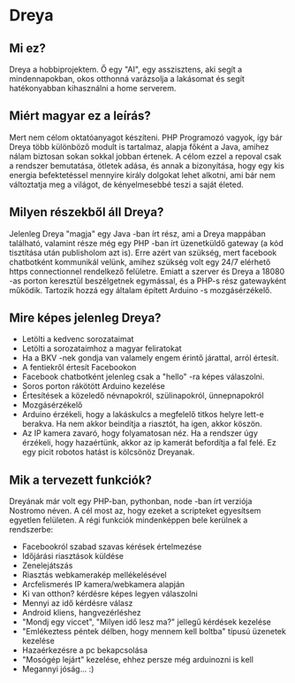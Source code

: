 # Dreya

## Mi ez?

Dreya a hobbiprojektem. Ő egy "AI", egy asszisztens, aki segít a mindennapokban, okos otthonná varázsolja a lakásomat és segít hatékonyabban kihasználni a home serverem.

## Miért magyar ez a leírás?

Mert nem célom oktatóanyagot készíteni. PHP Programozó vagyok, így bár Dreya több különböző modult is tartalmaz, alapja főként a Java, amihez nálam biztosan sokan sokkal jobban értenek. A célom ezzel a repoval csak a rendszer bemutatása, ötletek adása, és annak a bizonyítása, hogy egy kis energia befektetéssel mennyire király dolgokat lehet alkotni, ami bár nem változtatja meg a világot, de kényelmesebbé teszi a saját életed.

## Milyen részekből áll Dreya?

Jelenleg Dreya "magja" egy Java -ban írt rész, ami a Dreya mappában található, valamint része még egy PHP -ban írt üzenetküldő gateway (a kód tisztítása után publisholom azt is). Erre azért van szükség, mert facebook chatbotként kommunikál velünk, amihez szükség volt egy 24/7 elérhető https connectionnel rendelkező felületre. Emiatt a szerver és Dreya a 18080 -as porton keresztül beszélgetnek egymással, és a PHP-s rész gatewayként működik. Tartozik hozzá egy általam épített Arduino -s mozgásérzékelő.

## Mire képes jelenleg Dreya? 

 * Letölti a kedvenc sorozataimat
 * Letölti a sorozataimhoz a magyar feliratokat
 * Ha a BKV -nek gondja van valamely engem érintő járattal, arról értesít.
 * A fentiekről értesít Facebookon
 * Facebook chatbotként jelenleg csak a "hello" -ra képes válaszolni.
 * Soros porton rákötött Arduino kezelése
 * Értesítések a közeledő névnapokról, szülinapokról, ünnepnapokról
 * Mozgásérzékelő
 * Arduino érzékeli, hogy a lakáskulcs a megfelelő titkos helyre lett-e berakva. Ha nem akkor beindítja a riasztót, ha igen, akkor köszön.
 * Az IP kamera zavaró, hogy folyamatosan néz. Ha a rendszer úgy érzékeli, hogy hazaértünk, akkor az ip kamerát befordítja a fal felé. Ez egy picit robotos hatást is kölcsönöz Dreyanak.



## Mik a tervezett funkciók?

Dreyának már volt egy PHP-ban, pythonban, node -ban írt verziója Nostromo néven. A cél most az, hogy ezeket a scripteket egyesítsem egyetlen felületen. A régi funkciók mindenképpen bele kerülnek a rendszerbe:
 * Facebookról szabad szavas kérések értelmezése
 * Időjárási riasztások küldése
 * Zenelejátszás
 * Riasztás webkamerakép mellékelésével
 * Arcfelismerés IP kamera/webkamera alapján
 * Ki van otthon? kérdésre képes legyen válaszolni
 * Mennyi az idő kérdésre válasz
 * Android kliens, hangvezérléshez
 * "Mondj egy viccet", "Milyen idő lesz ma?" jellegű kérdések kezelése
 * "Emlékeztess péntek délben, hogy mennem kell boltba" típusú üzenetek kezelése
 * Hazaérkezésre a pc bekapcsolása
 * "Mosógép lejárt" kezelése, ehhez persze még arduinozni is kell
 * Megannyi jóság... :)
 
